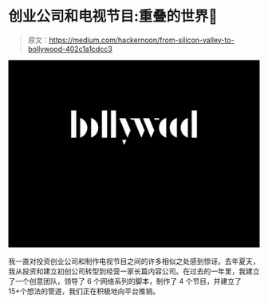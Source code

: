 # 创业公司和电视节目:重叠的世界🎥

> 原文：<https://medium.com/hackernoon/from-silicon-valley-to-bollywood-402c1a1cdcc3>

![](img/ca60c5b5d274e8d0ba35b19879a0dfac.png)

我一直对投资创业公司和制作电视节目之间的许多相似之处感到惊讶。去年夏天，我从投资和建立初创公司转型到经营一家长篇内容公司。在过去的一年里，我建立了一个创意团队，领导了 6 个网络系列的脚本，制作了 4 个节目，并建立了 15+个想法的管道，我们正在积极地向平台推销。